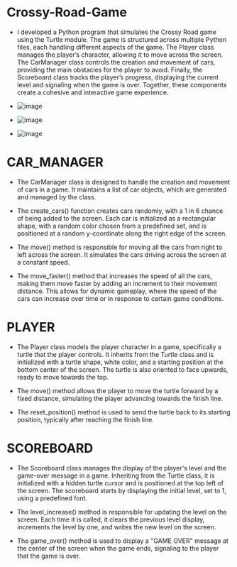# Crossy-Road-Game

- I developed a Python program that simulates the Crossy Road game using the Turtle module. The game is structured across multiple Python files, each handling different aspects of the game. The Player class manages the player’s character, allowing it to move across the screen. The CarManager class controls the creation and movement of cars, providing the main obstacles for the player to avoid. Finally, the Scoreboard class tracks the player’s progress, displaying the current level and signaling when the game is over. Together, these components create a cohesive and interactive game experience.

- ![image](https://github.com/user-attachments/assets/a48c6389-3d43-4e50-bf2f-9f3807ca6346)
- ![image](https://github.com/user-attachments/assets/87300a3c-6d9c-45f3-b9b8-46e28e210415)
- ![image](https://github.com/user-attachments/assets/0f5bf13f-7ae1-4d2a-a8d9-1e1a18efc795)


# CAR_MANAGER

- The CarManager class is designed to handle the creation and movement of cars in a game. It maintains a list of car objects, which are generated and managed by the class.

- The create_cars() function creates cars randomly, with a 1 in 6 chance of being added to the screen. Each car is initialized as a rectangular shape, with a random color chosen from a predefined set, and is positioned at a random y-coordinate along the right edge of the screen.

- The move() method is responsible for moving all the cars from right to left across the screen. It simulates the cars driving across the screen at a constant speed.

- The move_faster() method that increases the speed of all the cars, making them move faster by adding an increment to their movement distance. This allows for dynamic gameplay, where the speed of the cars can increase over time or in response to certain game conditions.

# PLAYER 

- The Player class models the player character in a game, specifically a turtle that the player controls. It inherits from the Turtle class and is initialized with a turtle shape, white color, and a starting position at the bottom center of the screen. The turtle is also oriented to face upwards, ready to move towards the top.

- The move() method allows the player to move the turtle forward by a fixed distance, simulating the player advancing towards the finish line.

- The reset_position() method is used to send the turtle back to its starting position, typically after reaching the finish line.

# SCOREBOARD

- The Scoreboard class manages the display of the player's level and the game-over message in a game. Inheriting from the Turtle class, it is initialized with a hidden turtle cursor and is positioned at the top left of the screen. The scoreboard starts by displaying the initial level, set to 1, using a predefined font.

- The level_increase() method is responsible for updating the level on the screen. Each time it is called, it clears the previous level display, increments the level by one, and writes the new level on the screen.

- The game_over() method is used to display a "GAME OVER" message at the center of the screen when the game ends, signaling to the player that the game is over.





